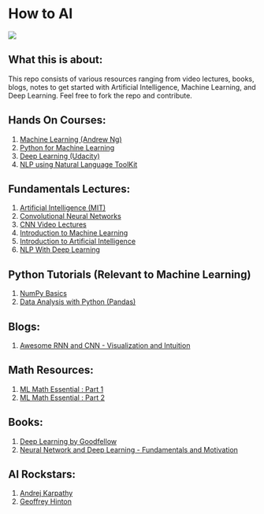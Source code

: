 # How to AI

![](https://cdn.meme.am/cache/instances/folder708/500x/59976708/woody-buzz-everywhere-deep-learning-deep-learning-everywhere.jpg)

## What this is about:
This repo consists of various resources ranging from video lectures, books, blogs, notes to get started with Artificial Intelligence, Machine Learning, and Deep Learning. Feel free to fork the repo and contribute.

## Hands On Courses:
1. [Machine Learning (Andrew Ng)](https://www.coursera.org/learn/machine-learning)
2. [Python for Machine Learning](https://pythonprogramming.net/machine-learning-tutorial-python-introduction/)
3. [Deep Learning (Udacity)](https://www.udacity.com/course/deep-learning--ud730)
4. [NLP using Natural Language ToolKit](https://pythonprogramming.net/tokenizing-words-sentences-nltk-tutorial/)

## Fundamentals Lectures:
1. [Artificial Intelligence (MIT)](https://ocw.mit.edu/courses/electrical-engineering-and-computer-science/6-034-artificial-intelligence-fall-2010/lecture-videos/)
2. [Convolutional Neural Networks](http://cs231n.github.io/)
3. [CNN Video Lectures](https://www.youtube.com/playlist?list=PL3FW7Lu3i5JvHM8ljYj-zLfQRF3EO8sYv)
4. [Introduction to Machine Learning](https://www.udacity.com/course/intro-to-machine-learning--ud120)
5. [Introduction to Artificial Intelligence](https://www.udacity.com/course/intro-to-artificial-intelligence--cs271)
6. [NLP With Deep Learning](http://web.stanford.edu/class/cs224n/)

## Python Tutorials (Relevant to Machine Learning)
1. [NumPy Basics](http://cs231n.github.io/python-numpy-tutorial/)
2. [Data Analysis with Python (Pandas)](https://pythonprogramming.net/data-analysis-python-pandas-tutorial-introduction/)

## Blogs:
1. [Awesome RNN and CNN - Visualization and Intuition](http://colah.github.io/)

## Math Resources:
1. [ML Math Essential : Part 1](http://courses.washington.edu/css490/2012.Winter/lecture_slides/02_math_essentials.pdf)
2. [ML Math Essential : Part 2](http://courses.washington.edu/css490/2012.Winter/lecture_slides/06a_math_essentials_2.pdf)

## Books:
1. [Deep Learning by Goodfellow](http://www.deeplearningbook.org/)
2. [Neural Network and Deep Learning - Fundamentals and Motivation](http://neuralnetworksanddeeplearning.com/)

## AI Rockstars:
1. [Andrej Karpathy](http://cs.stanford.edu/people/karpathy/)
2. [ Geoffrey Hinton](http://www.cs.toronto.edu/~hinton/)